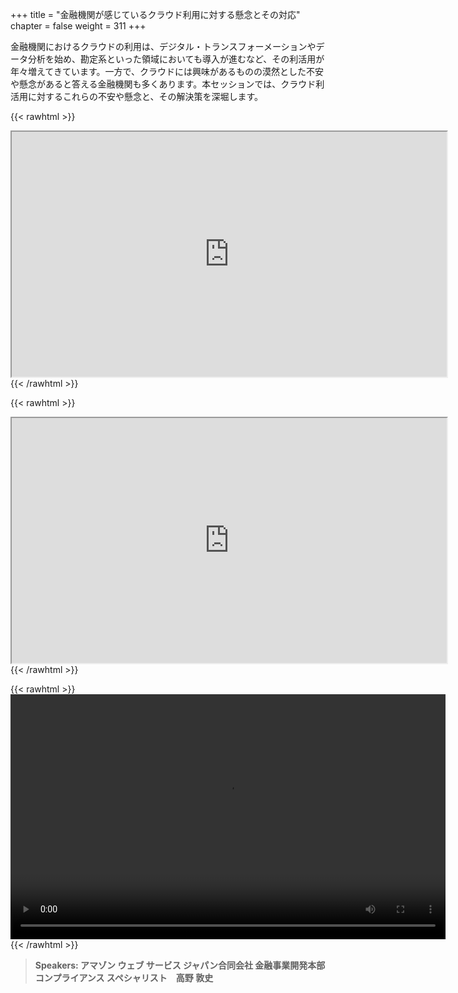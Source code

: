 +++
title = "金融機関が感じているクラウド利用に対する懸念とその対応"
chapter = false
weight = 311
+++

金融機関におけるクラウドの利用は、デジタル・トランスフォーメーションやデータ分析を始め、勘定系といった領域においても導入が進むなど、その利活用が年々増えてきています。一方で、クラウドには興味があるものの漠然とした不安や懸念があると答える金融機関も多くあります。本セッションでは、クラウド利活用に対するこれらの不安や懸念と、その解決策を深堀します。

{{< rawhtml >}}
<iframe src="https://dxjsvn24c4x1f.cloudfront.net/OnDemandTracks/fin_track_6_1.pdf" width="696" height="392"></iframe>
{{< /rawhtml >}}

{{< rawhtml >}}
<iframe src="https://dxjsvn24c4x1f.cloudfront.net/OnDemandTracks/fin_track_6_2.pdf" width="696" height="392"></iframe>
{{< /rawhtml >}}

{{< rawhtml >}}
<video width="696" height="392" controls>
  <source src="https://dxjsvn24c4x1f.cloudfront.net/OnDemandTracks/fin_track_6.mp4" type="video/mp4">
  Your browser doesn't support video.
</video>
{{< /rawhtml >}}

>  **Speakers: アマゾン ウェブ サービス ジャパン合同会社 金融事業開発本部 コンプライアンス スペシャリスト　高野 敦史** 

